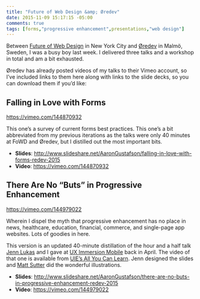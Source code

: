 ```yaml
---
title: "Future of Web Design &amp; Øredev"
date: 2015-11-09 15:17:15 -05:00
comments: true
tags: [forms,"progressive enhancement",presentations,"web design"]
---
```


Between [Future of Web Design](hhttps://web.archive.org/web/20150821084438/https://futureofwebdesign.com/nyc-2015/) in New York City and [Øredev](https://web.archive.org/web/http://lanyrd.com/2015/oredev/) in Malmö, Sweden, I was a busy boy last week. I delivered three talks and a workshop in total and am a bit exhausted.

<!-- more -->

Øredev has already posted videos of my talks to their Vimeo account, so I’ve included links to them here along with links to the slide decks, so you can download them if you’d like:

## Falling in Love with Forms

https://vimeo.com/144870932

This one’s a survey of current forms best practices. This one’s a bit abbreviated from my previous iterations as the talks were only 40 minutes at FoWD and Øredev, but I distilled out the most important bits.

* **Slides**: http://www.slideshare.net/AaronGustafson/falling-in-love-with-forms-redev-2015
* **Video**: https://vimeo.com/144870932

## There Are No “Buts” in Progressive Enhancement

https://vimeo.com/144979022

Wherein I dispel the myth that progressive enhancement has no place in news, healthcare, education, financial, commerce, and single-page app websites. Lots of goodies in here.

This version is an updated 40-minute distillation of the hour and a half talk [Jenn Lukas](http://jennlukas.com/) and I gave at [UX Immersion Mobile](https://uxim15.uie.com/) back in April. The video of that one is available from [UIE’s All You Can Learn](https://aycl.uie.com/). Jenn designed the slides and [Matt Sutter](http://cargocollective.com/mattsutter) did the wonderful illustrations.

* **Slides**: http://www.slideshare.net/AaronGustafson/there-are-no-buts-in-progressive-enhancement-redev-2015
* **Video**: https://vimeo.com/144979022
